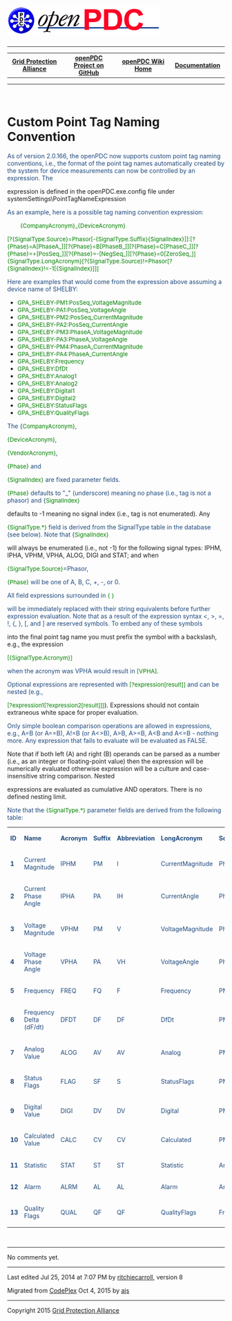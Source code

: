 

<html lang="en" xmlns="http://www.w3.org/1999/xhtml">

<head>

<meta charset="utf-8" />

<title>Custom_Point_Tag_Naming_Convention</title>



<!--HtmlToGmd.Head-->



<!--/HtmlToGmd.Head-->

</head>

<body>

<h1><a href="https://github.com/GridProtectionAlliance/openPDC/tree/master/Source/Documentation/wiki/openPDC_Home.md"><img src="https://github.com/GridProtectionAlliance/openPDC/blob/master/Source/Documentation/wiki/openPDC_Logo.png" alt="The Open Source Phasor Data Concentrator" /></a></h1>

<hr />

<!--HtmlToGmd.Body-->

<div id="NavigationMenu">

<table style="width: 100%; border-collapse: collapse; border: 0px solid gray;">

<tr>

<td style="width: 25%; text-align:center;"><b><a href="http://www.gridprotectionalliance.org">Grid Protection Alliance</a></b></td>

<td style="width: 25%; text-align:center;"><b><a href="https://github.com/GridProtectionAlliance/openPDC">openPDC Project on GitHub</a></b></td>

<td style="width: 25%; text-align:center;"><b><a href="https://github.com/GridProtectionAlliance/openPDC/tree/master/Documentation/wiki/openPDC_Home.md">openPDC Wiki Home</a></b></td>

<td style="width: 25%; text-align:center;"><b><a href="https://github.com/GridProtectionAlliance/openPDC/tree/master/Documentation/wiki/openPDC_Documentation_Home.md">Documentation</a></b></td>

</tr>

</table>

</div>

<hr />

<!--/HtmlToGmd.Body-->



<div class="WikiContent">

<div class="wikidoc">

<p>&nbsp;</p>

<h1>Custom Point Tag Naming Convention</h1>

<p><span style="color:#1f497d">As of version 2.0.166, the openPDC now supports custom point tag naming conventions, i.e., the format of the point tag names automatically created by the system for device measurements can now be controlled by an expression.&nbsp;The

 expression is defined in the openPDC.exe.config file under systemSettings\PointTagNameExpression</span></p>

<p><span style="color:#1f497d">As an example, here is a possible tag naming convention expression:</span></p>

<p style="padding-left:30px"><span style="font-size:10pt; color:green">{CompanyAcronym}_{DeviceAcronym}</span>

<span style="font-size:10pt; color:green">[?{SignalType.Source}=Phasor[-{SignalType.Suffix}{SignalIndex}]]:[?{Phase}=A[PhaseA_]][?{Phase}=B[PhaseB_]][?{Phase}=C[PhaseC_]][?{Phase}=&#43;[PosSeq_]][?{Phase}=-[NegSeq_]][?{Phase}=0[ZeroSeq_]]{SignalType.LongAcronym}[?{SignalType.Source}!=Phasor[?{SignalIndex}!=-1[{SignalIndex}]]]</span></p>

<p><span style="color:#1f497d">Here are examples that would come from the expression above assuming a device name of SHELBY:</span></p>

<ul>

<li><span style="font-size:10pt; color:green">GPA_SHELBY-PM1:PosSeq_VoltageMagnitude</span>

</li><li><span style="font-size:10pt; color:green">GPA_SHELBY-PA1:PosSeq_VoltageAngle</span>

</li><li><span style="font-size:10pt; color:green">GPA_SHELBY-PM2:PosSeq_CurrentMagnitude</span>

</li><li><span style="font-size:10pt; color:green">GPA_SHELBY-PA2:PosSeq_CurrentAngle</span>

</li><li><span style="font-size:10pt; color:green">GPA_SHELBY-PM3:PhaseA_VoltageMagnitude</span>

</li><li><span style="font-size:10pt; color:green">GPA_SHELBY-PA3:PhaseA_VoltageAngle</span>

</li><li><span style="font-size:10pt; color:green">GPA_SHELBY-PM4:PhaseA_CurrentMagnitude</span>

</li><li><span style="font-size:10pt; color:green">GPA_SHELBY-PA4:PhaseA_CurrentAngle</span>

</li><li><span style="font-size:10pt; color:green">GPA_SHELBY:Frequency</span> </li><li><span style="font-size:10pt; color:green">GPA_SHELBY:DfDt</span> </li><li><span style="font-size:10pt; color:green">GPA_SHELBY:Analog1</span> </li><li><span style="font-size:10pt; color:green">GPA_SHELBY:Analog2</span> </li><li><span style="font-size:10pt; color:green">GPA_SHELBY:Digital1</span> </li><li><span style="font-size:10pt; color:green">GPA_SHELBY:Digital2</span> </li><li><span style="font-size:10pt; color:green">GPA_SHELBY:StatusFlags</span> </li><li><span style="font-size:10pt; color:green">GPA_SHELBY:QualityFlags</span> </li></ul>

<p><span style="color:#1f497d">The {</span><span style="font-size:10pt; color:green">CompanyAcronym}</span><span style="color:#1f497d">,

</span><span style="font-size:10pt; color:green">{DeviceAcronym}</span><span style="color:#1f497d">,

</span><span style="font-size:10pt; color:green">{VendorAcronym}</span><span style="color:#1f497d">,

</span><span style="font-size:10pt; color:green">{Phase}</span><span style="color:#1f497d"> and

</span><span style="font-size:10pt; color:green">{SignalIndex}</span><span style="color:#1f497d"> are fixed parameter fields.

</span><span style="font-size:10pt; color:green">{Phase}</span><span style="color:#1f497d"> defaults to &quot;_&quot; (underscore) meaning no phase (i.e., tag is not a phasor) and {</span><span style="font-size:10pt; color:green">SignalIndex}</span><span style="color:#1f497d">

 defaults to -1 meaning no signal index (i.e., tag is not enumerated). Any </span>

<span style="font-size:10pt; color:green">{SignalType.*} </span><span style="color:#1f497d">field is derived from the SignalType table in the database (see below). Note that {</span><span style="font-size:10pt; color:green">SignalIndex}</span><span style="color:#1f497d">

 will always be enumerated (i.e., not -1) for the following signal types: IPHM, IPHA, VPHM, VPHA, ALOG, DIGI and STAT; and when

</span><span style="font-size:10pt; color:green">{SignalType.Source}</span><span style="color:#1f497d">=Phasor,

</span><span style="font-size:10pt; color:green">{Phase}</span><span style="color:#1f497d"> will be one of A, B, C, &#43;, -, or 0.</span></p>

<p><span style="color:#1f497d">All field expressions surrounded in&nbsp;</span><span style="font-size:10pt; color:green">{&nbsp;}

</span><span style="color:#1f497d">will be immediately replaced with their string equivalents before further expression evaluation. Note that as a result of the expression syntax &lt;, &gt;, =, !, {, }, [, and ] are reserved symbols. To embed any of these symbols

 into the final point tag name you must prefix the symbol with a backslash, e.g., the expression

</span><span style="font-size:10pt; color:green">\[{SignalType.Acronym}\] </span>

<span style="color:#1f497d">when the acronym was VPHA would result in </span><span style="font-size:10pt; color:green">[VPHA]</span><span style="color:#1f497d">.</span></p>

<p><span style="color:#1f497d">Optional expressions are represented with </span><span style="font-size:10pt; color:green">[?expression[result]]</span><span style="color:#1f497d"> and can be nested (e.g.,

<span style="font-size:10pt; color:green">[?expression1[<font size="2" color="#008000">?expression2[result]</font>]]</span>). Expressions should not contain extraneous white space for proper evaluation.</span></p>

<p><span style="color:#1f497d">Only simple boolean comparison operations are allowed in expressions, e.g., A=B (or A==B), A!=B (or A&lt;&gt;B), A&gt;B, A&gt;=B, A&lt;B and A&lt;=B - nothing more. Any expression that fails to evaluate will be evaluated as FALSE.

 Note that if both left (A) and right (B) operands can be parsed as a number (i.e., as an integer or floating-point value) then the expression will be numerically evaluated otherwise expression will be a culture and case-insensitive string comparison. Nested

 expressions are evaluated as cumulative AND operators. There is no defined nesting limit.</span></p>

<p><span style="color:#1f497d">Note that the </span><span style="font-size:10pt; color:green">{SignalType.*}</span><span style="color:#1f497d"> parameter fields are derived from the following table:</span></p>

<table width="769">

<tbody>

<tr>

<td width="36">

<p><strong><span style="color:#1f497d">ID</span></strong></p>

</td>

<td width="169">

<p><strong><span style="color:#1f497d">Name</span></strong></p>

</td>

<td width="77">

<p><strong><span style="color:#1f497d">Acronym</span></strong></p>

</td>

<td width="57">

<p><strong><span style="color:#1f497d">Suffix</span></strong></p>

</td>

<td width="101">

<p><strong><span style="color:#1f497d">Abbreviation</span></strong></p>

</td>

<td width="136">

<p><strong><span style="color:#1f497d">LongAcronym</span></strong></p>

</td>

<td width="64">

<p><strong><span style="color:#1f497d">Source</span></strong></p>

</td>

<td width="126">

<p><strong><span style="color:#1f497d">EngineeringUnits</span></strong></p>

</td>

</tr>

<tr>

<td width="36">

<p><strong><span style="color:#1f497d">1</span></strong></p>

</td>

<td width="169">

<p><span style="color:#1f497d">Current Magnitude</span></p>

</td>

<td width="77">

<p><span style="color:#1f497d">IPHM</span></p>

</td>

<td width="57">

<p><span style="color:#1f497d">PM</span></p>

</td>

<td width="101">

<p><span style="color:#1f497d">I</span></p>

</td>

<td width="136">

<p><span style="color:#1f497d">CurrentMagnitude</span></p>

</td>

<td width="64">

<p><span style="color:#1f497d">Phasor</span></p>

</td>

<td width="126">

<p><span style="color:#1f497d">Amps</span></p>

</td>

</tr>

<tr>

<td width="36">

<p><strong><span style="color:#1f497d">2</span></strong></p>

</td>

<td width="169">

<p><span style="color:#1f497d">Current Phase Angle</span></p>

</td>

<td width="77">

<p><span style="color:#1f497d">IPHA</span></p>

</td>

<td width="57">

<p><span style="color:#1f497d">PA</span></p>

</td>

<td width="101">

<p><span style="color:#1f497d">IH</span></p>

</td>

<td width="136">

<p><span style="color:#1f497d">CurrentAngle</span></p>

</td>

<td width="64">

<p><span style="color:#1f497d">Phasor</span></p>

</td>

<td width="126">

<p><span style="color:#1f497d">Degrees</span></p>

</td>

</tr>

<tr>

<td width="36">

<p><strong><span style="color:#1f497d">3</span></strong></p>

</td>

<td width="169">

<p><span style="color:#1f497d">Voltage Magnitude</span></p>

</td>

<td width="77">

<p><span style="color:#1f497d">VPHM</span></p>

</td>

<td width="57">

<p><span style="color:#1f497d">PM</span></p>

</td>

<td width="101">

<p><span style="color:#1f497d">V</span></p>

</td>

<td width="136">

<p><span style="color:#1f497d">VoltageMagnitude</span></p>

</td>

<td width="64">

<p><span style="color:#1f497d">Phasor</span></p>

</td>

<td width="126">

<p><span style="color:#1f497d">Volts</span></p>

</td>

</tr>

<tr>

<td width="36">

<p><strong><span style="color:#1f497d">4</span></strong></p>

</td>

<td width="169">

<p><span style="color:#1f497d">Voltage Phase Angle</span></p>

</td>

<td width="77">

<p><span style="color:#1f497d">VPHA</span></p>

</td>

<td width="57">

<p><span style="color:#1f497d">PA</span></p>

</td>

<td width="101">

<p><span style="color:#1f497d">VH</span></p>

</td>

<td width="136">

<p><span style="color:#1f497d">VoltageAngle</span></p>

</td>

<td width="64">

<p><span style="color:#1f497d">Phasor</span></p>

</td>

<td width="126">

<p><span style="color:#1f497d">Degrees</span></p>

</td>

</tr>

<tr>

<td width="36">

<p><strong><span style="color:#1f497d">5</span></strong></p>

</td>

<td width="169">

<p><span style="color:#1f497d">Frequency</span></p>

</td>

<td width="77">

<p><span style="color:#1f497d">FREQ</span></p>

</td>

<td width="57">

<p><span style="color:#1f497d">FQ</span></p>

</td>

<td width="101">

<p><span style="color:#1f497d">F</span></p>

</td>

<td width="136">

<p><span style="color:#1f497d">Frequency</span></p>

</td>

<td width="64">

<p><span style="color:#1f497d">PMU</span></p>

</td>

<td width="126">

<p><span style="color:#1f497d">Hz</span></p>

</td>

</tr>

<tr>

<td width="36">

<p><strong><span style="color:#1f497d">6</span></strong></p>

</td>

<td width="169">

<p><span style="color:#1f497d">Frequency Delta (dF/dt)</span></p>

</td>

<td width="77">

<p><span style="color:#1f497d">DFDT</span></p>

</td>

<td width="57">

<p><span style="color:#1f497d">DF</span></p>

</td>

<td width="101">

<p><span style="color:#1f497d">DF</span></p>

</td>

<td width="136">

<p><span style="color:#1f497d">DfDt</span></p>

</td>

<td width="64">

<p><span style="color:#1f497d">PMU</span></p>

</td>

<td width="126">

<p><span style="color:#1f497d">&nbsp;</span></p>

</td>

</tr>

<tr>

<td width="36">

<p><strong><span style="color:#1f497d">7</span></strong></p>

</td>

<td width="169">

<p><span style="color:#1f497d">Analog Value</span></p>

</td>

<td width="77">

<p><span style="color:#1f497d">ALOG</span></p>

</td>

<td width="57">

<p><span style="color:#1f497d">AV</span></p>

</td>

<td width="101">

<p><span style="color:#1f497d">AV</span></p>

</td>

<td width="136">

<p><span style="color:#1f497d">Analog</span></p>

</td>

<td width="64">

<p><span style="color:#1f497d">PMU</span></p>

</td>

<td width="126">

<p><span style="color:#1f497d">&nbsp;</span></p>

</td>

</tr>

<tr>

<td width="36">

<p><strong><span style="color:#1f497d">8</span></strong></p>

</td>

<td width="169">

<p><span style="color:#1f497d">Status Flags</span></p>

</td>

<td width="77">

<p><span style="color:#1f497d">FLAG</span></p>

</td>

<td width="57">

<p><span style="color:#1f497d">SF</span></p>

</td>

<td width="101">

<p><span style="color:#1f497d">S</span></p>

</td>

<td width="136">

<p><span style="color:#1f497d">StatusFlags</span></p>

</td>

<td width="64">

<p><span style="color:#1f497d">PMU</span></p>

</td>

<td width="126">

<p><span style="color:#1f497d">&nbsp;</span></p>

</td>

</tr>

<tr>

<td width="36">

<p><strong><span style="color:#1f497d">9</span></strong></p>

</td>

<td width="169">

<p><span style="color:#1f497d">Digital Value</span></p>

</td>

<td width="77">

<p><span style="color:#1f497d">DIGI</span></p>

</td>

<td width="57">

<p><span style="color:#1f497d">DV</span></p>

</td>

<td width="101">

<p><span style="color:#1f497d">DV</span></p>

</td>

<td width="136">

<p><span style="color:#1f497d">Digital</span></p>

</td>

<td width="64">

<p><span style="color:#1f497d">PMU</span></p>

</td>

<td width="126">

<p><span style="color:#1f497d">&nbsp;</span></p>

</td>

</tr>

<tr>

<td width="36">

<p><strong><span style="color:#1f497d">10</span></strong></p>

</td>

<td width="169">

<p><span style="color:#1f497d">Calculated Value</span></p>

</td>

<td width="77">

<p><span style="color:#1f497d">CALC</span></p>

</td>

<td width="57">

<p><span style="color:#1f497d">CV</span></p>

</td>

<td width="101">

<p><span style="color:#1f497d">CV</span></p>

</td>

<td width="136">

<p><span style="color:#1f497d">Calculated</span></p>

</td>

<td width="64">

<p><span style="color:#1f497d">PMU</span></p>

</td>

<td width="126">

<p><span style="color:#1f497d">&nbsp;</span></p>

</td>

</tr>

<tr>

<td width="36">

<p><strong><span style="color:#1f497d">11</span></strong></p>

</td>

<td width="169">

<p><span style="color:#1f497d">Statistic</span></p>

</td>

<td width="77">

<p><span style="color:#1f497d">STAT</span></p>

</td>

<td width="57">

<p><span style="color:#1f497d">ST</span></p>

</td>

<td width="101">

<p><span style="color:#1f497d">ST</span></p>

</td>

<td width="136">

<p><span style="color:#1f497d">Statistic</span></p>

</td>

<td width="64">

<p><span style="color:#1f497d">Any</span></p>

</td>

<td width="126">

<p><span style="color:#1f497d">&nbsp;</span></p>

</td>

</tr>

<tr>

<td width="36">

<p><strong><span style="color:#1f497d">12</span></strong></p>

</td>

<td width="169">

<p><span style="color:#1f497d">Alarm</span></p>

</td>

<td width="77">

<p><span style="color:#1f497d">ALRM</span></p>

</td>

<td width="57">

<p><span style="color:#1f497d">AL</span></p>

</td>

<td width="101">

<p><span style="color:#1f497d">AL</span></p>

</td>

<td width="136">

<p><span style="color:#1f497d">Alarm</span></p>

</td>

<td width="64">

<p><span style="color:#1f497d">Any</span></p>

</td>

<td width="126">

<p><span style="color:#1f497d">&nbsp;</span></p>

</td>

</tr>

<tr>

<td width="36">

<p><strong><span style="color:#1f497d">13</span></strong></p>

</td>

<td width="169">

<p><span style="color:#1f497d">Quality Flags</span></p>

</td>

<td width="77">

<p><span style="color:#1f497d">QUAL</span></p>

</td>

<td width="57">

<p><span style="color:#1f497d">QF</span></p>

</td>

<td width="101">

<p><span style="color:#1f497d">QF</span></p>

</td>

<td width="136">

<p><span style="color:#1f497d">QualityFlags</span></p>

</td>

<td width="64">

<p><span style="color:#1f497d">Frame</span></p>

</td>

<td width="126">

<p><span style="color:#1f497d">&nbsp;</span></p>

</td>

</tr>

</tbody>

</table>

<p><span style="color:#1f497d">&nbsp;</span></p>

</div>

</div>

<hr />

<div class="WikiComments">

<div id="wikiCommentsEmpty">No comments yet.<br></div>

</div>

<div id="footer">

<hr />

Last edited <span class="smartDate" title="7/25/2014 7:07:57 PM" LocalTimeTicks="1406340477">Jul 25, 2014 at 7:07 PM</span> by <a id="wikiEditByLink" href="https://github.com/GridProtectionAlliance/openPDC/tree/master/Source/Documentation/wiki/Contributors/ritchiecarroll.md">ritchiecarroll</a>, version 8<br />

Migrated from <a href="http://openpdc.codeplex.com/wikipage?title=Custom%20Point%20Tag%20Naming%20Convention">CodePlex</a> Oct 4, 2015 by <a href="https://github.com/GridProtectionAlliance/openPDC/tree/master/Source/Documentation/wiki/Contributors/ajstadlin.md">ajs</a>

</div>



<!--HtmlToGmd.Foot-->

<div id="copyright">

<hr />

Copyright 2015 <a href="http://www.gridprotectionoalliance.org">Grid Protection Alliance</a>

</div>

<!--/HtmlToGmd.Foot-->

</body>

</html>



